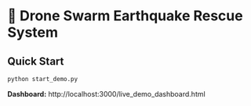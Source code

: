 # 🚁 Drone Swarm Earthquake Rescue System

## Quick Start
```bash
python start_demo.py
```
**Dashboard:** http://localhost:3000/live_demo_dashboard.html
